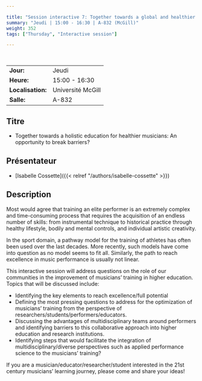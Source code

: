 ```yaml
---

title: "Session interactive 7: Together towards a global and healthier education for musicians"
summary: "Jeudi | 15:00 - 16:30 | A-832 (McGill)"
weight: 352
tags: ["Thursday", "Interactive session"]

---
```


<br>

| | |
| - | - |
| **Jour:** | Jeudi |
| **Heure:** | 15:00 - 16:30 |
| **Localisation:** | Université McGill |
| **Salle:** | A-832 |

## Titre

- Together towards a holistic education for healthier musicians: An opportunity to break barriers?

## Présentateur

- [Isabelle Cossette]({{< relref "/authors/isabelle-cossette" >}})

## Description

Most would agree that training an elite performer is an extremely complex and time-consuming process that requires the acquisition of an endless number of skills: from instrumental technique to historical practice through healthy lifestyle, bodily and mental controls, and individual artistic creativity. 

In the sport domain, a pathway model for the training of athletes has often been used over the last decades. More recently, such models have come into question as no model seems to fit all. Similarly, the path to reach excellence in music performance is usually not linear. 

This interactive session will address questions on the role of our communities in the improvement of musicians’ training in higher education. Topics that will be discussed include: 

- Identifying the key elements to reach excellence/full potential  
- Defining the most pressing questions to address for the optimization of musicians’ training from the perspective of researchers/students/performers/educators.   
- Discussing the advantages of multidisciplinary teams around performers and identifying barriers to this collaborative approach into higher education and research institutions. 
- Identifying steps that would facilitate the integration of multidisciplinary/diverse perspectives such as applied performance science to the musicians’ training?  

If you are a musician/educator/researcher/student interested in the 21st century musicians’ learning journey, please come and share your ideas!    